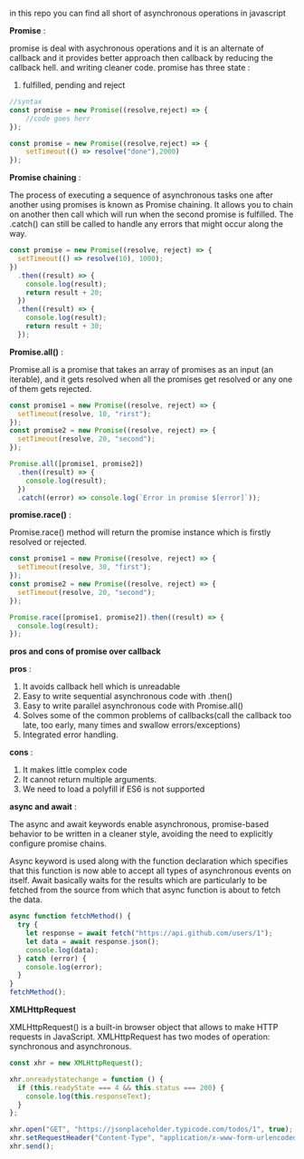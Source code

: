 in this repo you can find all short of asynchronous operations in javascript 


__Promise__ :

promise is deal with asychronous operations and it is an alternate of callback and it provides better approach then callback by reducing the callback hell. and writing cleaner code.
promise has three state :

1. fulfilled, pending and reject

```javascript
//syntax
const promise = new Promise((resolve,reject) => {
    //code goes herr
});

const promise = new Promise((resolve,reject) => {
    setTimeout(() => resolve("done"),2000)
});
```

__Promise chaining__ :

The process of executing a sequence of asynchronous tasks one after another using promises is known as Promise chaining. It allows you to chain on another then call which will run when the second promise is fulfilled. The .catch() can still be called to handle any errors that might occur along the way.

```javascript
const promise = new Promise((resolve, reject) => {
  setTimeout(() => resolve(10), 1000);
})
  .then((result) => {
    console.log(result);
    return result + 20;
  })
  .then((result) => {
    console.log(result);
    return result + 30;
  });

```

__Promise.all()__ :

Promise.all is a promise that takes an array of promises as an input (an iterable), and it gets resolved when all the promises get resolved or any one of them gets rejected.

```javascript
const promise1 = new Promise((resolve, reject) => {
  setTimeout(resolve, 10, "rirst");
});
const promise2 = new Promise((resolve, reject) => {
  setTimeout(resolve, 20, "second");
});

Promise.all([promise1, promise2])
  .then((result) => {
    console.log(result);
  })
  .catch((error) => console.log(`Error in promise $[error]`));

```

__promise.race()__ :

Promise.race() method will return the promise instance which is firstly resolved or rejected.

```javascript
const promise1 = new Promise((resolve, reject) => {
  setTimeout(resolve, 30, "first");
});
const promise2 = new Promise((resolve, reject) => {
  setTimeout(resolve, 20, "second");
});

Promise.race([promise1, promise2]).then((result) => {
  console.log(result);
});

```

__pros and cons of promise over callback__

__pros__ :

1. It avoids callback hell which is unreadable
2. Easy to write sequential asynchronous code with .then()
3. Easy to write parallel asynchronous code with Promise.all()
4. Solves some of the common problems of callbacks(call the callback too late, too early, many  times and swallow errors/exceptions)
5. Integrated error handling.

__cons__ :

1. It makes little complex code
2. It cannot return multiple arguments.
3. We need to load a polyfill if ES6 is not supported


__async and await__ :

The async and await keywords enable asynchronous, promise-based behavior to be written in a cleaner style, avoiding the need to explicitly configure promise chains.

Async keyword is used along with the function declaration which specifies that this function is now able to accept all types of asynchronous events on itself. Await basically waits for the results which are particularly to be fetched from the source from which that async function is about to fetch the data.

```javascript
async function fetchMethod() {
  try {
    let response = await fetch("https://api.github.com/users/1");
    let data = await response.json();
    console.log(data);
  } catch (error) {
    console.log(error);
  }
}
fetchMethod();
```

__XMLHttpRequest__

XMLHttpRequest() is a built-in browser object that allows to make HTTP requests in JavaScript. XMLHttpRequest has two modes of operation: synchronous and asynchronous.

```javascript
const xhr = new XMLHttpRequest();

xhr.onreadystatechange = function () {
  if (this.readyState === 4 && this.status === 200) {
    console.log(this.responseText);
  }
};

xhr.open("GET", "https://jsonplaceholder.typicode.com/todos/1", true); // this makes asynchronous true or false
xhr.setRequestHeader("Content-Type", "application/x-www-form-urlencoded");
xhr.send();

```